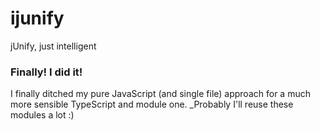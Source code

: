 # ijunify
jUnify, just intelligent
### Finally! I did it!
I finally ditched my pure JavaScript (and single file) approach for a much more sensible TypeScript and module one. 
_Probably I'll reuse these modules a lot :)
